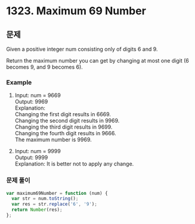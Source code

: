 # 1323. Maximum 69 Number

## 문제

Given a positive integer num consisting only of digits 6 and 9.

Return the maximum number you can get by changing at most one digit (6 becomes 9, and 9 becomes 6).

### Example

1. Input: num = 9669  
   Output: 9969  
   Explanation:  
   Changing the first digit results in 6669.  
   Changing the second digit results in 9969.  
   Changing the third digit results in 9699.  
   Changing the fourth digit results in 9666.  
   The maximum number is 9969.

2. Input: num = 9999  
   Output: 9999  
   Explanation: It is better not to apply any change.

### 문제 풀이

```js
var maximum69Number = function (num) {
  var str = num.toString();
  var res = str.replace('6', '9');
  return Number(res);
};
```
